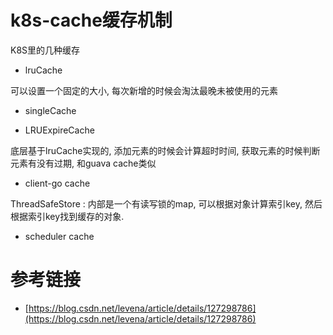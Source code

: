 # k8s-cache缓存机制

K8S里的几种缓存

* lruCache

可以设置一个固定的大小, 每次新增的时候会淘汰最晚未被使用的元素

* singleCache

* LRUExpireCache

底层基于lruCache实现的, 添加元素的时候会计算超时时间, 获取元素的时候判断元素有没有过期, 和guava cache类似

* client-go cache

ThreadSafeStore : 内部是一个有读写锁的map, 可以根据对象计算索引key, 然后根据索引key找到缓存的对象.

* scheduler cache


# 参考链接

- [https://blog.csdn.net/levena/article/details/127298786](https://blog.csdn.net/levena/article/details/127298786)
